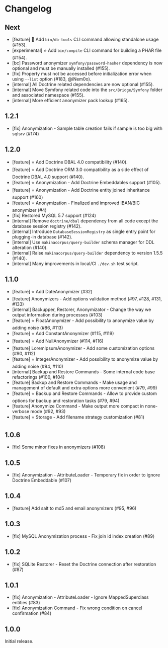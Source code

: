 # Changelog

## Next

* [feature] 🌟 Add `bin/db-tools` CLI command allowing standalone usage (#153).
* [experimental] ⭐️ Add `bin/compile` CLI command for building a PHAR file (#154).
* [bc] Password anonymizer `symfony/password-hasher` dependency is now optional and must be manually installed (#155).
* [fix] Property must not be accessed before initialization error when using `--list` option (#183, @iNem0o).
* [internal] All Doctrine related dependencies are now optional (#155).
* [internal] Move Symfony related code into the `src/Bridge/Symfony` folder and associated namespace (#155).
* [internal] More efficient anonymizer pack lookup (#165).

## 1.2.1

* [fix] Anonymization - Sample table creation fails if sample is too big with sqlsrv (#174)

## 1.2.0

* [feature] ⭐️ Add Doctrine DBAL 4.0 compatibility (#140).
* [feature] ⭐️ Add Doctrine ORM 3.0 compatibility as a side effect of Doctrine DBAL 4.0 support (#140).
* [feature] ⭐️ Anonymization - Add Doctrine Embeddables support (#105).
* [feature] ⭐️ Anonymization - Add Doctrine entity joined inheritance support (#160)
* [feature] ⭐️ Anonymization - Finalized and improved IBAN/BIC anonymizer (#4)
* [fix] Restored MySQL 5.7 support (#124)
* [internal] Remove `doctrine/dbal` dependency from all code except the database session registry (#142).
* [internal] Introduce `DatabaseSessionRegistry` as single entry point for plugging-in database (#142).
* [internal] Use `makinacorpus/query-builder` schema manager for DDL alteration (#140).
* [internal] Raise `makinacorpus/query-builder` dependency to version 1.5.5 (#140).
* [internal] Many improvements in local/CI `./dev.sh` test script.

## 1.1.0

* [feature] ⭐️ Add DateAnonymizer (#32)
* [feature] Anonymizers - Add options validation method (#97, #128, #131, #133)
* [internal] Backupper, Restorer, Anonymizator - Change the way we output information during processes (#103)
* [feature] ⭐️ FloatAnonymizer - Add possibility to anonymize value by adding noise (#86, #113)
* [feature] ⭐️ Add ConstantAnonymizer (#115, #119)
* [feature] ⭐️ Add NullAnonymizer (#114, #116)
* [feature] LoremIpsumAnonymizer - Add some customization options (#90, #112)
* [feature] ⭐️ IntegerAnonymizer - Add possibility to anonymize value by adding noise (#84, #110)
* [internal] Backup and Restore Commands - Some internal code base refactorings (#100, #104)
* [feature] Backup and Restore Commands - Make usage and management of default and extra options more convenient (#79, #99)
* [feature] ⭐️ Backup and Restore Commands - Allow to provide custom options for backup and restoration tasks (#79, #94)
* [feature] Anonymize Command - Make output more compact in none-verbose mode (#92, #93)
* [feature] ⭐️ Storage - Add filename strategy customization (#81)

## 1.0.6

* [fix] Some minor fixes in anonymizers (#108)

## 1.0.5

* [fix] Anonymization - AttributeLoader - Temporary fix in order to ignore Doctrine Embeddable (#107)

## 1.0.4

* [feature] Add salt to md5 and email anonymizers (#95, #96)

## 1.0.3

* [fix] MySQL Anonymization process - Fix join id index creation (#89)

## 1.0.2

* [fix] SQLite Restorer - Reset the Doctrine connection after restoration (#87)

## 1.0.1

* [fix] Anonymization - AttributeLoader - Ignore MappedSuperclass entities (#83)
* [fix] Anonymization Command - Fix wrong condition on cancel confirmation (#84)

## 1.0.0

Initial release.
